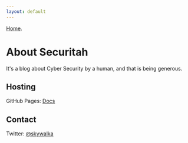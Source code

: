 ```yaml
---
layout: default
---
```


[Home](./).

# About Securitah

It's a blog about Cyber Security by a human, and that is being generous.

## Hosting

GitHub Pages: [Docs](https://docs.github.com/en/pages)

## Contact

Twitter: [@skywalka](https://twitter.com/skywalka)
